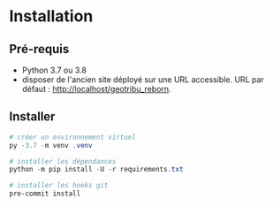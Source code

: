 # Installation

## Pré-requis

- Python 3.7 ou 3.8
- disposer de l'ancien site déployé sur une URL accessible. URL par défaut : <http://localhost/geotribu_reborn>.

## Installer

```powershell
# créer un environnement virtuel
py -3.7 -m venv .venv

# installer les dépendances
python -m pip install -U -r requirements.txt

# installer les hooks git
pre-commit install
```
